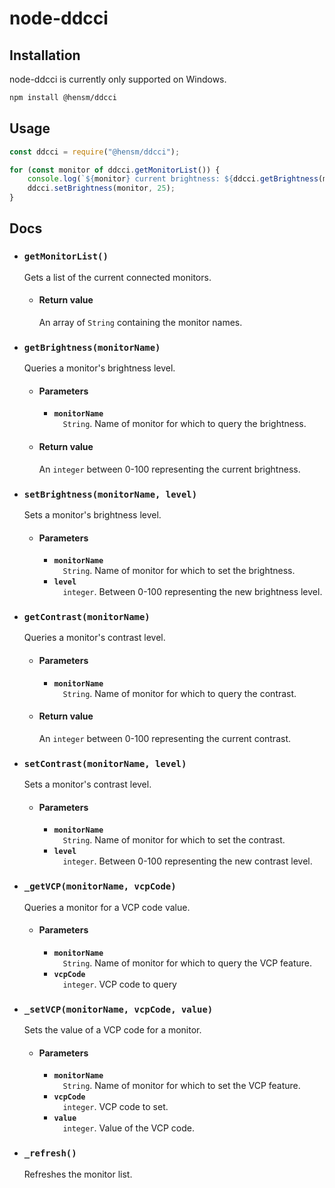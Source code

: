 # node-ddcci

## Installation

node-ddcci is currently only supported on Windows.

````bash
npm install @hensm/ddcci
````

## Usage

````js
const ddcci = require("@hensm/ddcci");

for (const monitor of ddcci.getMonitorList()) {
    console.log(`${monitor} current brightness: ${ddcci.getBrightness(monitor)}`);
    ddcci.setBrightness(monitor, 25);
}
````

## Docs

* ### `getMonitorList()`
  Gets a list of the current connected monitors.
  * #### Return value
    An array of `String` containing the monitor names.

* ### `getBrightness(monitorName)`
  Queries a monitor's brightness level.
  * #### Parameters
    * **`monitorName`**  
      &emsp;`String`. Name of monitor for which to query the brightness.
  * #### Return value
    An `integer` between 0-100 representing the current brightness.

* ### `setBrightness(monitorName, level)`
  Sets a monitor's brightness level.
  * #### Parameters
    * **`monitorName`**  
      &emsp;`String`. Name of monitor for which to set the brightness.
    * **`level`**  
      &emsp;`integer`. Between 0-100 representing the new brightness level.

* ### `getContrast(monitorName)`
  Queries a monitor's contrast level.
  * #### Parameters
    * **`monitorName`**  
      &emsp;`String`. Name of monitor for which to query the contrast.
  * #### Return value
    An `integer` between 0-100 representing the current contrast.

* ### `setContrast(monitorName, level)`
  Sets a monitor's contrast level.
  * #### Parameters
    * **`monitorName`**  
      &emsp;`String`. Name of monitor for which to set the contrast.
    * **`level`**  
      &emsp;`integer`. Between 0-100 representing the new contrast level.

* ### `_getVCP(monitorName, vcpCode)`
  Queries a monitor for a VCP code value.
  * #### Parameters
    * **`monitorName`**  
      &emsp;`String`. Name of monitor for which to query the VCP feature.
    * **`vcpCode`**  
      &emsp;`integer`. VCP code to query

* ### `_setVCP(monitorName, vcpCode, value)`
  Sets the value of a VCP code for a monitor.
  * #### Parameters
    * **`monitorName`**  
      &emsp;`String`. Name of monitor for which to set the VCP feature.
    * **`vcpCode`**  
      &emsp;`integer`. VCP code to set.
    * **`value`**  
      &emsp;`integer`. Value of the VCP code.

* ### `_refresh()`
  Refreshes the monitor list.


